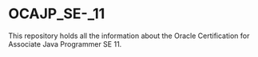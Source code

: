 # OCAJP_SE-_11
This repository holds all the information about the Oracle Certification for Associate Java Programmer SE 11. 
